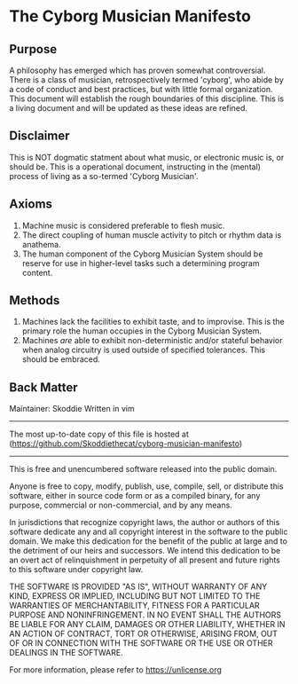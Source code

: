 # The Cyborg Musician Manifesto


## Purpose


A philosophy has emerged which has proven somewhat controversial. There is a
class of musician, retrospectively termed 'cyborg', who abide by a code of
conduct and best practices, but with little formal organization. This document
will establish the rough boundaries of this discipline. This is a living
document and will be updated as these ideas are refined.


## Disclaimer


This is NOT dogmatic statment about what music, or electronic music is, or
should be. This is a operational document, instructing in the (mental) process
of living as a so-termed 'Cyborg Musician'.


## Axioms

1. Machine music is considered preferable to flesh music.
2. The direct coupling of human muscle activity to pitch or rhythm data is
anathema.
3. The human component of the Cyborg Musician System should be reserve for use
in higher-level tasks such a determining program content.


## Methods 


1. Machines lack the facilities to exhibit taste, and to improvise. This is the
primary role the human occupies in the Cyborg Musician System.
2. Machines *are* able to exhibit non-deterministic and/or stateful behavior
when analog circuitry is used outside of specified tolerances. This should be
embraced.


## Back Matter

Maintainer: Skoddie
Written in vim 


---


The most up-to-date copy of this file is hosted at
(https://github.com/Skoddiethecat/cyborg-musician-manifesto)


---


This is free and unencumbered software released into the public domain.

Anyone is free to copy, modify, publish, use, compile, sell, or
distribute this software, either in source code form or as a compiled
binary, for any purpose, commercial or non-commercial, and by any
means.

In jurisdictions that recognize copyright laws, the author or authors
of this software dedicate any and all copyright interest in the
software to the public domain. We make this dedication for the benefit
of the public at large and to the detriment of our heirs and
successors. We intend this dedication to be an overt act of
relinquishment in perpetuity of all present and future rights to this
software under copyright law.

THE SOFTWARE IS PROVIDED "AS IS", WITHOUT WARRANTY OF ANY KIND,
EXPRESS OR IMPLIED, INCLUDING BUT NOT LIMITED TO THE WARRANTIES OF
MERCHANTABILITY, FITNESS FOR A PARTICULAR PURPOSE AND NONINFRINGEMENT.
IN NO EVENT SHALL THE AUTHORS BE LIABLE FOR ANY CLAIM, DAMAGES OR
OTHER LIABILITY, WHETHER IN AN ACTION OF CONTRACT, TORT OR OTHERWISE,
ARISING FROM, OUT OF OR IN CONNECTION WITH THE SOFTWARE OR THE USE OR
OTHER DEALINGS IN THE SOFTWARE.

For more information, please refer to <https://unlicense.org>
